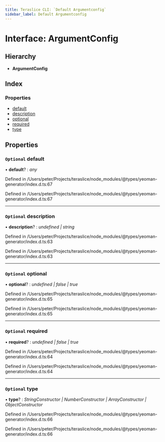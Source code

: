 ```yaml
---
title: Teraslice CLI: `Default Argumentconfig`
sidebar_label: Default Argumentconfig
---
```


# Interface: ArgumentConfig

## Hierarchy

* **ArgumentConfig**

## Index

### Properties

* [default](default.argumentconfig.md#optional-default)
* [description](default.argumentconfig.md#optional-description)
* [optional](default.argumentconfig.md#optional-optional)
* [required](default.argumentconfig.md#optional-required)
* [type](default.argumentconfig.md#optional-type)

## Properties

### `Optional` default

• **default**? : *any*

Defined in /Users/peter/Projects/teraslice/node_modules/@types/yeoman-generator/index.d.ts:67

Defined in /Users/peter/Projects/teraslice/node_modules/@types/yeoman-generator/index.d.ts:67

___

### `Optional` description

• **description**? : *undefined | string*

Defined in /Users/peter/Projects/teraslice/node_modules/@types/yeoman-generator/index.d.ts:63

Defined in /Users/peter/Projects/teraslice/node_modules/@types/yeoman-generator/index.d.ts:63

___

### `Optional` optional

• **optional**? : *undefined | false | true*

Defined in /Users/peter/Projects/teraslice/node_modules/@types/yeoman-generator/index.d.ts:65

Defined in /Users/peter/Projects/teraslice/node_modules/@types/yeoman-generator/index.d.ts:65

___

### `Optional` required

• **required**? : *undefined | false | true*

Defined in /Users/peter/Projects/teraslice/node_modules/@types/yeoman-generator/index.d.ts:64

Defined in /Users/peter/Projects/teraslice/node_modules/@types/yeoman-generator/index.d.ts:64

___

### `Optional` type

• **type**? : *StringConstructor | NumberConstructor | ArrayConstructor | ObjectConstructor*

Defined in /Users/peter/Projects/teraslice/node_modules/@types/yeoman-generator/index.d.ts:66

Defined in /Users/peter/Projects/teraslice/node_modules/@types/yeoman-generator/index.d.ts:66
